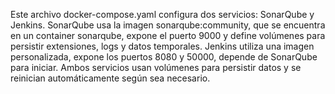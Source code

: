 Este archivo docker-compose.yaml configura dos servicios: SonarQube y Jenkins. 
SonarQube usa la imagen sonarqube:community,
que se encuentra en un container sonarqube, 
expone el puerto 9000 y define volúmenes para persistir extensiones, logs y datos temporales. 
Jenkins utiliza una imagen personalizada, expone los puertos 8080 y 50000, depende de SonarQube para iniciar. 
Ambos servicios usan volúmenes para persistir datos y se reinician automáticamente según sea necesario.

